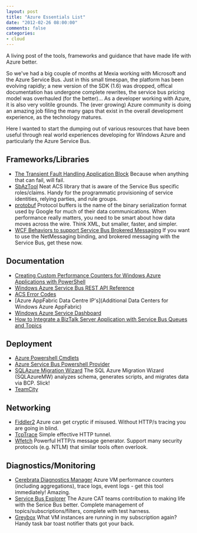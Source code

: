 ```yaml
---
layout: post
title: "Azure Essentials List"
date: "2012-02-26 08:00:00"
comments: false
categories:
- cloud
---
```


A living post of the tools, frameworks and guidance that have made life with Azure better.

So we've had a big couple of months at Mexia working with Microsoft and the Azure Service Bus. Just in this small timespan, the platform has been evolving rapidly; a new version of the SDK (1.6) was dropped, offical documentation has undergone complete rewrites, the service bus pricing model was overhauled (for the better)... As a developer working with Azure, it is also very volitile grounds. The (ever growing) Azure community is doing an amazing job filing the many gaps that exist in the overall development experience, as the technology matures.

Here I wanted to start the dumping out of various resources that have been useful through real world experiences developing for Windows Azure and particularly the Azure Service Bus.

## Frameworks/Libraries
-   [The Transient Fault Handling Application Block](http://windowsazurecat.com/2011/02/transient-fault-handling-framework/) Because when anything that can fail, will fail.
-   [SbAzTool](http://code.msdn.microsoft.com/windowsazure/Authorization-SBAzTool-6fd76d93) Neat ACS library that is aware of the Service Bus specific roles/claims. Handy for the programmatic provisioning of service identities, relying parties, and rule groups.
-   [protobuf](http://code.google.com/p/protobuf-net/) Protocol buffers is the name of the binary serialization format used by Google for much of their data communications. When performance really matters, you need to be smart about how data moves across the wire. Think XML, but smaller, faster, and simpler.
-   [WCF Behaviors to support Service Bus Brokered Messaging](http://code.msdn.microsoft.com/How-to-integrate-a-BizTalk-1079811b) If you want to use the NetMessaging binding, and brokered messaging with the Service Bus, get these now.

## Documentation
-   [Creating Custom Performance Counters for Windows Azure Applications with PowerShell](http://msdn.microsoft.com/en-us/library/windowsazure/hh508994.aspx)
-   [Windows Azure Service Bus REST API Reference](http://msdn.microsoft.com/en-us/library/windowsazure/hh780717.aspx)
-   [ACS Error Codes](http://msdn.microsoft.com/en-us/library/windowsazure/gg185949.aspx)
-   [Azure AppFabric Data Centre IP's](Additional Data Centers for Windows Azure AppFabric)
-   [Windows Azure Service Dashboard](http://www.windowsazure.com/en-us/support/service-dashboard/)
-   [How to Integrate a BizTalk Server Application with Service Bus Queues and Topics](http://msdn.microsoft.com/en-us/library/windowsazure/hh542796(v=vs.103).aspx)

## Deployment
-   [Azure Powershell Cmdlets](http://wappowershell.codeplex.com/)
-   [Azure Service Bus Powershell Provider](http://msdn.microsoft.com/en-us/library/windowsazure/ee706741.aspx)
-   [SQLAzure Migration Wizard](http://sqlazuremw.codeplex.com/) The SQL Azure Migration Wizard (SQLAzureMW) analyzes schema, generates scripts, and migrates data via BCP. Slick! 
-   [TeamCity](http://www.jetbrains.com/teamcity/)

## Networking
-   [Fiddler2](http://fiddler2.com/fiddler2/) Azure can get cryptic if misused. Without HTTP/s tracing you are going in blind.
-   [TcpTrace](http://www.pocketsoap.com/tcpTrace/) Simple effective HTTP tunnel.
-   [Wfetch](http://www.microsoft.com/download/en/details.aspx?displaylang=en&id=21625) Powerful HTTP/s message generator. Support many security protocols (e.g. NTLM) that similar tools often overlook.


## Diagnostics/Monitoring
-   [Cerebrata Diagnostics Manager](http://www.cerebrata.com/products/AzureDiagnosticsManager/) Azure VM performance counters (including aggregations), trace logs, event logs - get this tool immediately! Amazing.
-   [Service Bus Explorer](http://code.msdn.microsoft.com/windowsazure/Service-Bus-Explorer-f2abca5a) The Azure CAT teams contribution to making life with the Serice Bus better. Complete management of topics/subscriptions/filters, complete with test harness.
-   [Greybox](http://greybox.codeplex.com/) What VM instances are running in my subscription again? Handy task bar toast notifier thats got your back.
